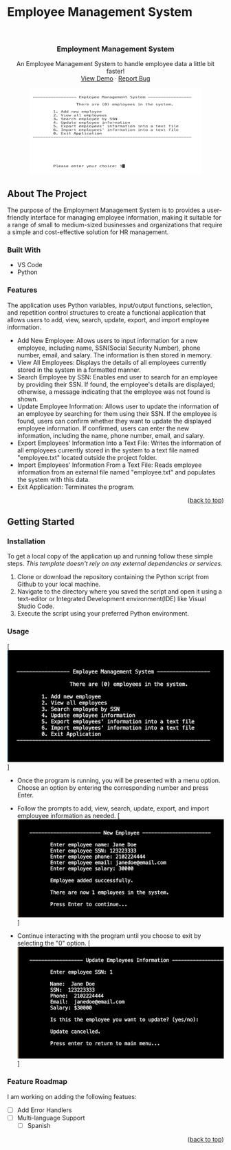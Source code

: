 # Employee Management System
<a name="readme-top"></a>
<!-- PROJECT LOGO -->
<br />
<div align="center">
  <h3 align="center">Employment Management System</h3>

  <p align="center">
    An Employee Management System to handle employee data a little bit faster!
    <br />
    <a href="https://github.com/karlasanc/employee-management-system">View Demo</a>
    ·
    <a href="https://github.com/karlasanc/employee-management-system/issues">Report Bug</a>
  </p>
  
  <a href="https://github.com/karlasanc/employee-management-system">
    <img src="images/menu.png" alt="Logo" width="400" height="200">
  </a>
  <br />
</div>

<!-- ABOUT THE PROJECT -->
## About The Project
The purpose of the Employment Management System is to provides a user-friendly interface for managing employee information, making it suitable for a range of small to medium-sized businesses and organizations that require a simple and cost-effective solution for HR management. 

### Built With
* VS Code
* Python

### Features
The application uses Python variables, input/output functions, selection, and repetition control structures to create a functional application that allows users to add, view, search, update, export, and import employee information. 
* Add New Employee: Allows users to input information for a new employee, including name, SSN(Social Security Number), phone number, email, and salary. The information is then stored in memory.
* View All Employees: Displays the details of all employees currently stored in the system in a formatted manner.
* Search Employee by SSN: Enables end user to search for an employee by providing their SSN. If found, the employee's details are displayed; otherwise, a message indicating that the employee was not found is shown.
* Update Employee Information: Allows user to update the information of an employee by searching for them using their SSN. If the employee is found, users can confirm whether they want to update the displayed employee information. If confirmed, users can enter the new information, including the name, phone number, email, and salary.
* Export Employees' Information Into a Text File: Writes the information of all employees currently stored in the system to a text file named "employee.txt" located outside the project folder.
* Import Employees' Information From a Text File: Reads employee information from an external file named "employee.txt" and populates the system with this data.
* Exit Application: Terminates the program.
  
<p align="right">(<a href="#readme-top">back to top</a>)</p>


<!-- GETTING STARTED -->
## Getting Started

### Installation
To get a local copy of the application up and running follow these simple steps.
_This template doesn't rely on any external dependencies or services._

1. Clone or download the repository containing the Python script from Github to your local machine.
2. Navigate to the directory where you saved the script and open it using a text-editor or Integrated Development environment(IDE) like Visual Studio Code.
3. Execute the script using your preferred Python environment.

### Usage
[![Project Screen Shot][main-menu-screenshot]]
* Once the program is running, you will be presented with a menu option. Choose an option by entering the corresponding number and press Enter.

* Follow the prompts to add, view, search, update, export, and import emplouyee information as needed.
[![Project Screen Shot][add-new-screenshot]]

* Continue interacting with the program until you choose to exit by selecting the "0" option.
[![Project Screen Shot][update-screenshot]]

### Feature Roadmap
I am working on adding the following featues:
- [ ] Add Error Handlers
- [ ] Multi-language Support
    - [ ] Spanish
     
<p align="right">(<a href="#readme-top">back to top</a>)</p>



<!-- MARKDOWN LINKS & IMAGES -->
[main-menu-screenshot]: images/main_menu.png
[add-new-screenshot]: images/add_new.png
[update-screenshot]: images/update.png
